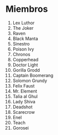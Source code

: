 # Miembros

1. Lex Luthor
2. The Joker
3. Raven
4. Black Manta
5. Sinestro
6. Poison Ivy
7. Chronos
8. Copperhead
9. Doctor Light
10. Gorilla Grodd
11. Captain Boomerang
12. Solomon Grundy
13. Felix Faust
14. Mr. Element
15. Talia al Ghul
16. Lady Shiva
17. Deadshot
18. Scarecrow
19. Enel
20. Teach
21. Gorosei
